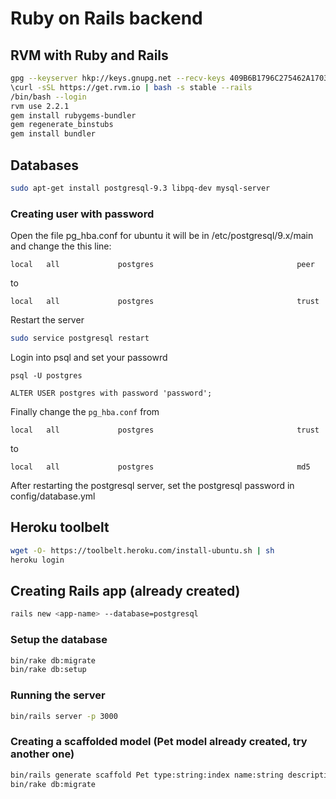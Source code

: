 # Ruby on Rails backend

## RVM with Ruby and Rails
```bash
gpg --keyserver hkp://keys.gnupg.net --recv-keys 409B6B1796C275462A1703113804BB82D39DC0E3
\curl -sSL https://get.rvm.io | bash -s stable --rails
/bin/bash --login
rvm use 2.2.1
gem install rubygems-bundler
gem regenerate_binstubs
gem install bundler
```

## Databases
```bash
sudo apt-get install postgresql-9.3 libpq-dev mysql-server
```
### Creating user with password

Open the file pg_hba.conf for ubuntu it will be in /etc/postgresql/9.x/main and change the this line:
```text
local   all             postgres                                peer
```
to
```
local   all             postgres                                trust
```
Restart the server
```bash
sudo service postgresql restart
```
Login into psql and set your passowrd
```postgres
psql -U postgres
```
```postgres
ALTER USER postgres with password 'password';
```

Finally change the ```pg_hba.conf``` from
```text
local   all             postgres                                trust
```
to
```text
local   all             postgres                                md5
```
After restarting the postgresql server, set the postgresql password in config/database.yml

## Heroku toolbelt
```bash
wget -O- https://toolbelt.heroku.com/install-ubuntu.sh | sh
heroku login
```

## Creating Rails app (already created)
```bash
rails new <app-name> --database=postgresql
```
### Setup the database
```bash
bin/rake db:migrate
bin/rake db:setup
```
### Running the server
```bash
bin/rails server -p 3000
```
### Creating a scaffolded model (Pet model already created, try another one)
```bash
bin/rails generate scaffold Pet type:string:index name:string description:text
bin/rake db:migrate
```